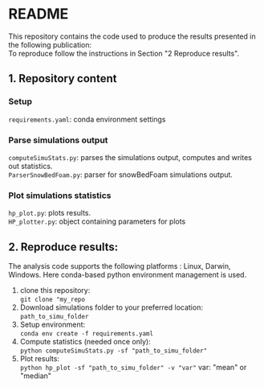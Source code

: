 # README
This repository contains the code used to produce the results presented in the following publication:\
To reproduce follow the instructions in Section "2 Reproduce results".  
## 1. Repository content

### Setup
`requirements.yaml`: conda environment settings

### Parse simulations output
`computeSimuStats.py`: parses the simulations output, computes and writes out statistics.\
`ParserSnowBedFoam.py`: parser for snowBedFoam simulations output. 

### Plot simulations statistics
`hp_plot.py`: plots results.\
`HP_plotter.py`: object containing parameters for plots

## 2. Reproduce results:
The analysis code supports the following platforms : Linux, Darwin, Windows. Here conda-based python environment management is used. 
1. clone this repository:\
`git clone "my_repo`
2. Download simulations folder to your preferred location: `path_to_simu_folder`
3. Setup environment:\
`conda env create -f requirements.yaml`
4. Compute statistics (needed once only):\
`python computeSimuStats.py -sf "path_to_simu_folder"`
5. Plot results:\
`python hp_plot -sf "path_to_simu_folder" -v "var"`
var: "mean" or "median" 